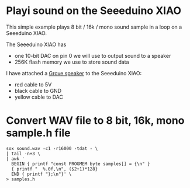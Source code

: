 # Playi sound on the Seeeduino XIAO

This simple example plays 8 bit / 16k / mono sound sample in a loop on a Seeeduino XIAO.

The Seeeduino XIAO has
- one 10-bit DAC on pin 0 we will use to output sound to a speaker
- 256K flash memory we use to store sound data

I have attached a [Grove speaker](https://wiki.seeedstudio.com/Grove-Speaker/) to the Seeeduino XIAO:
- red cable to 5V
- black cable to GND
- yellow cable to DAC

# Convert WAV file to 8 bit, 16k, mono sample.h file
```
sox sound.wav -c1 -r16000 -tdat - \
| tail -n+3 \
| awk '
  BEGIN { printf "const PROGMEM byte samples[] = {\n" }
  { printf "  %.0f,\n", ($2+1)*128}
  END { printf "};\n"}' \
> samples.h
```
